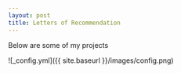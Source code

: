 ```yaml
---
layout: post
title: Letters of Recommendation
---
```

Below are some of my projects

![_config.yml]({{ site.baseurl }}/images/config.png)
